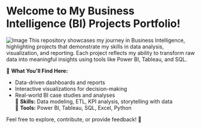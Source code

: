 # Welcome to My Business Intelligence (BI) Projects Portfolio!
![Image](https://github.com/user-attachments/assets/a60f9b2b-b4a4-4606-8aad-bb769de89d43)
This repository showcases my journey in Business Intelligence, highlighting projects that demonstrate my skills in data analysis, visualization, and reporting. Each project reflects my ability to transform raw data into meaningful insights using tools like Power BI, Tableau, and SQL.

📌 **What You'll Find Here:**

- Data-driven dashboards and reports
- Interactive visualizations for decision-making
- Real-world BI case studies and analyses <br>
🔹 **Skills:** Data modeling, ETL, KPI analysis, storytelling with data <br>
🔹 **Tools:** Power BI, Tableau, SQL, Excel, Python

Feel free to explore, contribute, or provide feedback! 🚀
